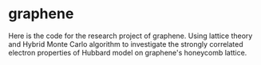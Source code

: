 graphene
========

Here is the code for the research project of graphene. Using lattice theory and Hybrid Monte Carlo algorithm to investigate the strongly correlated electron properties of Hubbard model on graphene's honeycomb lattice.

